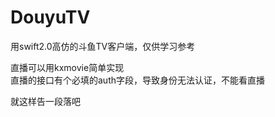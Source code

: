 # DouyuTV

用swift2.0高仿的斗鱼TV客户端，仅供学习参考


直播可以用kxmovie简单实现  
直播的接口有个必填的auth字段，导致身份无法认证，不能看直播

就这样告一段落吧


